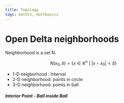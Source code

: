 ```yaml
---
title: Topology
tags: mathcs, mathbasics
---
```


# Open Delta neighborhoods

Neighborhood is a set N.

$$N(x_0,\delta) = \{x\in\mathbb{R}^n\ |\ \lvert x-x_0 \rvert < \delta \}$$

* 1-D neigborhood : Interval
* 2-D neighborhood: points in circle
* 3-D neighborhood: points in ball

##### Interior Point - Ball inside Ball 



